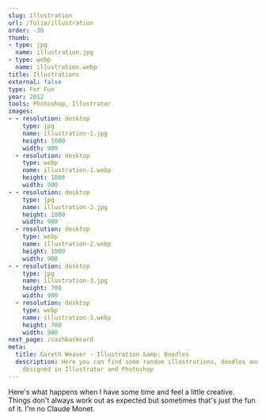 ```yaml
---
slug: illustration
url: /folio/illustration
order: -30
thumb:
- type: jpg
  name: illustration.jpg
- type: webp
  name: illustration.webp
title: Illustrations
external: false
type: For Fun
year: 2012
tools: Photoshop, Illustrator
images:
- - resolution: desktop
    type: jpg
    name: illustration-1.jpg
    height: 1000
    width: 900
  - resolution: desktop
    type: webp
    name: illustration-1.webp
    height: 1000
    width: 900
- - resolution: desktop
    type: jpg
    name: illustration-2.jpg
    height: 1000
    width: 900
  - resolution: desktop
    type: webp
    name: illustration-2.webp
    height: 1000
    width: 900
- - resolution: desktop
    type: jpg
    name: illustration-3.jpg
    height: 700
    width: 900
  - resolution: desktop
    type: webp
    name: illustration-3.webp
    height: 700
    width: 900
next_page: /cashbackcard
meta:
  title: Gareth Weaver - Illustration &amp; Doodles
  description: Here you can find some random illustrations, doodles and art
    designed in Illustrator and Photoshop
---
```

Here's what happens when I have some time and feel a little creative.
Things don't always work out as expected but sometimes that's just the fun of
it. I'm no Claude Monet.
